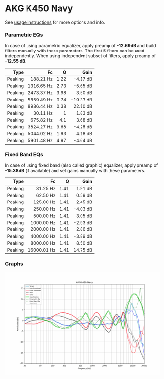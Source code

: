 # AKG K450 Navy
See [usage instructions](https://github.com/jaakkopasanen/AutoEq#usage) for more options and info.

### Parametric EQs
In case of using parametric equalizer, apply preamp of **-12.69dB** and build filters manually
with these parameters. The first 5 filters can be used independently.
When using independent subset of filters, apply preamp of **-12.55 dB**.

| Type    | Fc         |    Q | Gain      |
|--------:|-----------:|-----:|----------:|
| Peaking | 188.21 Hz  | 1.22 | -4.17 dB  |
| Peaking | 1316.65 Hz | 2.73 | -5.65 dB  |
| Peaking | 2473.37 Hz | 3.98 | 3.50 dB   |
| Peaking | 5859.49 Hz | 0.74 | -19.33 dB |
| Peaking | 8986.44 Hz | 0.38 | 22.10 dB  |
| Peaking | 30.11 Hz   | 1    | 1.83 dB   |
| Peaking | 675.82 Hz  | 4.1  | 3.68 dB   |
| Peaking | 3824.27 Hz | 3.68 | -4.25 dB  |
| Peaking | 5044.02 Hz | 1.93 | 4.18 dB   |
| Peaking | 5901.48 Hz | 4.97 | -4.64 dB  |

### Fixed Band EQs
In case of using fixed band (also called graphic) equalizer, apply preamp of **-15.38dB**
(if available) and set gains manually with these parameters.

| Type    | Fc          |    Q | Gain     |
|--------:|------------:|-----:|---------:|
| Peaking | 31.25 Hz    | 1.41 | 1.91 dB  |
| Peaking | 62.50 Hz    | 1.41 | 0.59 dB  |
| Peaking | 125.00 Hz   | 1.41 | -2.45 dB |
| Peaking | 250.00 Hz   | 1.41 | -4.03 dB |
| Peaking | 500.00 Hz   | 1.41 | 3.05 dB  |
| Peaking | 1000.00 Hz  | 1.41 | -2.93 dB |
| Peaking | 2000.00 Hz  | 1.41 | 2.86 dB  |
| Peaking | 4000.00 Hz  | 1.41 | -3.89 dB |
| Peaking | 8000.00 Hz  | 1.41 | 8.50 dB  |
| Peaking | 16000.01 Hz | 1.41 | 14.75 dB |

### Graphs
![](./AKG%20K450%20Navy.png)